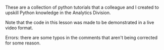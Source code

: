 These are a collection of python tutorials that a colleague and I created to upskill Python knowledge in the Analytics Division.

Note that the code in this lesson was made to be demonstrated in a live video format.

Errors: there are some typos in the comments that aren't being corrected for some reason.
